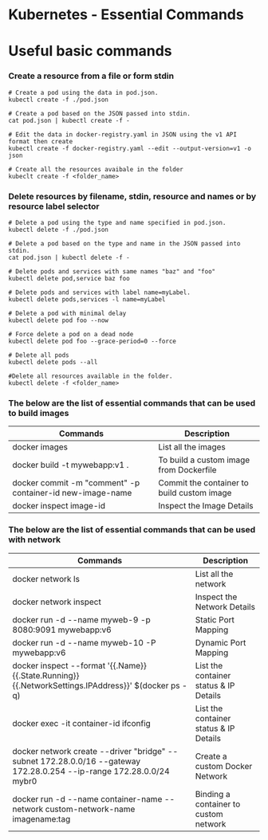 # Kubernetes - Essential Commands

# Useful basic commands

### Create a resource from a file or form stdin 
```
# Create a pod using the data in pod.json.
kubectl create -f ./pod.json

# Create a pod based on the JSON passed into stdin.
cat pod.json | kubectl create -f -

# Edit the data in docker-registry.yaml in JSON using the v1 API format then create
kubectl create -f docker-registry.yaml --edit --output-version=v1 -o json

# Create all the resources avaibale in the folder
kubeclt create -f <folder_name>
```

### Delete resources by filename, stdin, resource and names or by resource label selector 
```
# Delete a pod using the type and name specified in pod.json.
kubectl delete -f ./pod.json

# Delete a pod based on the type and name in the JSON passed into stdin.
cat pod.json | kubectl delete -f -

# Delete pods and services with same names "baz" and "foo"
kubectl delete pod,service baz foo

# Delete pods and services with label name=myLabel.
kubectl delete pods,services -l name=myLabel

# Delete a pod with minimal delay
kubectl delete pod foo --now

# Force delete a pod on a dead node
kubectl delete pod foo --grace-period=0 --force

# Delete all pods
kubectl delete pods --all

#Delete all resources available in the folder.
kubectl delete -f <folder_name>
```




### The below are the list of essential commands that can be used to build images

|     Commands                 |    Description                                  |
| ------------------------------- | --------------------------------------------- |
| docker images | List all the images |
| docker build -t mywebapp:v1 .  | To build a custom image from Dockerfile |
| docker commit -m "comment" -p container-id new-image-name | Commit the container to build custom image |
| docker inspect image-id | Inspect the Image Details |
  
  
### The below are the list of essential commands that can be used with network

|     Commands                 |    Description                                  |
| ------------------------------- | --------------------------------------------- |
| docker network ls | List all the network |
| docker network inspect <network-id> | Inspect the Network Details |
| docker run -d --name myweb-9 -p 8080:9091 mywebapp:v6 | Static Port Mapping |
| docker run -d --name myweb-10 -P mywebapp:v6 | Dynamic Port Mapping |
| docker inspect --format '{{.Name}} {{.State.Running}} {{.NetworkSettings.IPAddress}}' $(docker ps -q) | List the container status & IP Details |
| docker exec -it container-id ifconfig | List the container status & IP Details |
| docker network create --driver "bridge" --subnet 172.28.0.0/16 --gateway 172.28.0.254 --ip-range 172.28.0.0/24 mybr0 | Create a custom Docker Network|  
| docker run -d --name container-name --network custom-network-name  imagename:tag | Binding a container to custom network|    
  
